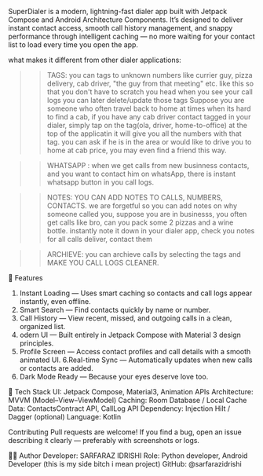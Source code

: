 SuperDialer is a modern, lightning-fast dialer app built with Jetpack Compose and Android Architecture Components.
It’s designed to deliver instant contact access, smooth call history management, and snappy performance through intelligent caching — no more waiting for your contact list to load every time you open the app.

what makes it different from other dialer applications:
>> TAGS:
you can tags to unknown numbers like currier guy, pizza delivery, cab driver, "the guy from that meeting" etc. like this so that you don't have to scratch you head when you see your call logs
>>you can later delete/update those tags
>>Suppose you are someone who often travel back to home at times when its hard to find a cab, if you have any cab driver contact tagged in your dialer, simply tap on the tag(ola, driver, home-to-office) at the top
of the applicatin it will give you all the numbers with that tag. you can ask if he is in the area or would like to drive you to home at cab price, you may even find a friend this way.

>> WHATSAPP :
when we get calls from new businness contacts, and you want to contact him on whatsApp, there is instant whatsapp button in you call logs.

>> NOTES:
YOU CAN ADD NOTES TO CALLS, NUMBERS, CONTACTS. we are forgetful so you can add notes on why someone called you,
suppose you are in businesss, you often get calls like bro, can you pack some 2 pizzas and a wine bottle. instantly note it down in your dialer app, check you notes for all calls deliver, contact them

>> ARCHIEVE: you can archieve calls by selecting the tags and
MAKE YOU CALL LOGS CLEANER.



🚀 Features
1. Instant Loading — Uses smart caching so contacts and call logs appear instantly, even offline.
2. Smart Search — Find contacts quickly by name or number.
3. Call History — View recent, missed, and outgoing calls in a clean, organized list.
4. odern UI — Built entirely in Jetpack Compose with Material 3 design principles.
5. Profile Screen — Access contact profiles and call details with a smooth animated UI.
6.Real-time Sync — Automatically updates when new calls or contacts are added.
7. Dark Mode Ready — Because your eyes deserve love too.

🧰 Tech Stack
UI: Jetpack Compose, Material3, Animation APIs
Architecture: MVVM (Model–View–ViewModel)
Caching: Room Database / Local Cache
Data:	ContactsContract API, CallLog API
Dependency: Injection	Hilt / Dagger (optional)
Language: Kotlin

Contributing
Pull requests are welcome!
If you find a bug, open an issue describing it clearly — preferably with screenshots or logs.

🧑‍💻 Author
Developer: SARFARAZ IDRISHI
Role: Python developer,  Android Developer (this is my side bitch i mean project)
GitHub: @sarfarazidrishi
